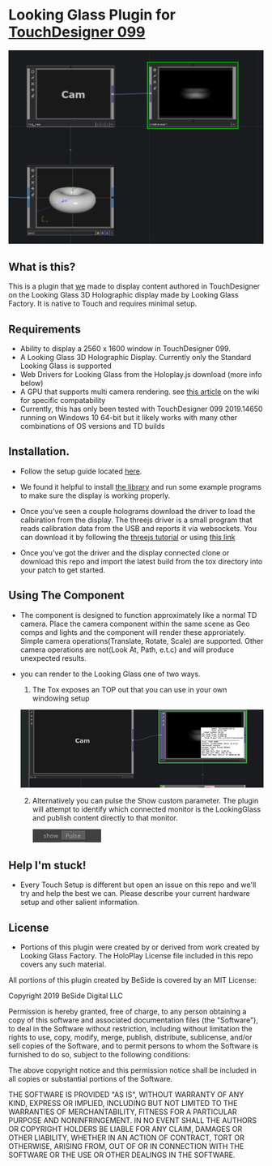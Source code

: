 # Looking Glass Plugin for [TouchDesigner 099](https://www.derivative.ca/)

![](images/header.png)

## What is this?
This is a plugin that [we](https://www.besidedigital.com/) made to display content authored in TouchDesigner on the Looking Glass 3D Holographic display made by Looking Glass Factory. It is native to Touch and requires minimal setup.

## Requirements
* Ability to display a 2560 x 1600 window in TouchDesigner 099.
* A Looking Glass 3D Holographic Display. Currently only the Standard Looking Glass is supported
* Web Drivers for Looking Glass from the Holoplay.js download (more info below)
* A GPU that supports multi camera rendering. see [this article](https://docs.derivative.ca/Multi-Camera_Rendering) on the wiki for specific compatability
* Currently, this has only been tested with TouchDesigner 099 2019.14650 running on Windows 10 64-bit but it likely works with many other combinations of OS versions and TD builds



## Installation. 
* Follow the setup guide located [here](https://docs.lookingglassfactory.com/).

* We found it helpful to install [the library](https://docs.lookingglassfactory.com/Gettingstarted/library/) and run some example programs to make sure the display is working properly.

* Once you've seen a couple holograms download the driver to load the calbiration from the display. The threejs driver is a small program that reads calibration data from the USB and reports it via websockets. You can download it by following the [threejs tutorial](https://docs.lookingglassfactory.com/Three/guide/) or using [this link](http://look.glass/threejsdriver)

* Once you've got the driver and the display connected clone or download this repo and import the latest build from the tox directory into your patch to get started.



## Using The Component

* The component is designed to function approximately like a normal TD camera. Place the camera component within the same scene as Geo comps and lights and the component will render these approriately. Simple camera operations(Translate, Rotate, Scale) are supported. Other camera operations are not(Look At, Path, e.t.c) and will produce unexpected results.
* you can render to the Looking Glass one of two ways. 
    1. The Tox exposes an TOP out that you can use in your own windowing setup


    ![](images/info.png)


    2. Alternatively you can pulse the Show custom parameter. The plugin will attempt to identify which connected monitor is the LookingGlass and publish content directly to that monitor.

        ![](images/show_btn.png)


## Help I'm stuck!

* Every Touch Setup is different but open an issue on this repo and we'll try and help the best we can. Please describe your current hardware setup and other salient information. 


## License

* Portions of this plugin were created by or derived from work created by Looking Glass Factory. The HoloPlay License file included in this repo covers any such material.

All portions of this plugin created by BeSide is covered by an MIT License:

Copyright 2019 BeSide Digital LLC

Permission is hereby granted, free of charge, to any person obtaining a copy of this software and associated documentation files (the "Software"), to deal in the Software without restriction, including without limitation the rights to use, copy, modify, merge, publish, distribute, sublicense, and/or sell copies of the Software, and to permit persons to whom the Software is furnished to do so, subject to the following conditions:

The above copyright notice and this permission notice shall be included in all copies or substantial portions of the Software.

THE SOFTWARE IS PROVIDED "AS IS", WITHOUT WARRANTY OF ANY KIND, EXPRESS OR IMPLIED, INCLUDING BUT NOT LIMITED TO THE WARRANTIES OF MERCHANTABILITY, FITNESS FOR A PARTICULAR PURPOSE AND NONINFRINGEMENT. IN NO EVENT SHALL THE AUTHORS OR COPYRIGHT HOLDERS BE LIABLE FOR ANY CLAIM, DAMAGES OR OTHER LIABILITY, WHETHER IN AN ACTION OF CONTRACT, TORT OR OTHERWISE, ARISING FROM, OUT OF OR IN CONNECTION WITH THE SOFTWARE OR THE USE OR OTHER DEALINGS IN THE SOFTWARE.

